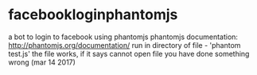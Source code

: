 # facebookloginphantomjs
a bot to login to facebook using phantomjs
phantomjs documentation: http://phantomjs.org/documentation/
run in directory of file - 'phantom test.js'
the file works, if it says cannot open file you have done something wrong (mar 14 2017)
